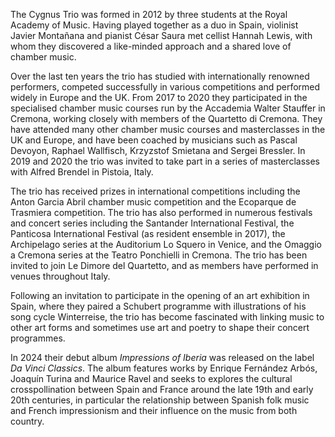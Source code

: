 The Cygnus Trio was formed in 2012 by three students at the Royal Academy of Music. Having played together as a duo in Spain, violinist Javier Montañana and pianist César Saura met cellist Hannah Lewis, with whom they discovered a like-minded approach and a shared love of chamber music.

Over the last ten years the trio has studied with internationally renowned performers, competed successfully in various competitions and performed widely in Europe and the UK. From 2017 to 2020 they participated in the specialised chamber music courses run by the Accademia Walter Stauffer in Cremona, working closely with members of the Quartetto di Cremona. They have attended many other chamber music courses and masterclasses in the UK and Europe, and have been coached by musicians such as Pascal Devoyon, Raphael Wallfisch, Krzyzstof Smietana and Sergei Bressler. In 2019 and 2020 the trio was invited to take part in a series of masterclasses with Alfred Brendel in Pistoia, Italy.

The trio has received prizes in international competitions including the Anton Garcia Abril chamber music competition and the Ecoparque de Trasmiera competition. The trio has also performed in numerous festivals and concert series including the Santander International Festival, the Panticosa International Festival (as resident ensemble in 2017), the Archipelago series at the Auditorium Lo Squero in Venice, and the Omaggio a Cremona series at the Teatro Ponchielli in Cremona. The trio has been invited to join Le Dimore del Quartetto, and as members have performed in venues throughout Italy. 

Following an invitation to participate in the opening of an art exhibition in Spain, where they paired a Schubert programme with illustrations of his song cycle Winterreise, the trio has become fascinated with linking music to other art forms and sometimes use art and poetry to shape their concert programmes.

In 2024 their debut album *Impressions of Iberia* was released on the label *Da Vinci Classics*. The album features works by Enrique Fernández Arbós, Joaquín Turina and Maurice Ravel and seeks to explores the cultural crosspollination between Spain and France around the late 19th and early 20th centuries, in particular the relationship between Spanish folk music and French impressionism and their influence on
the music from both country.